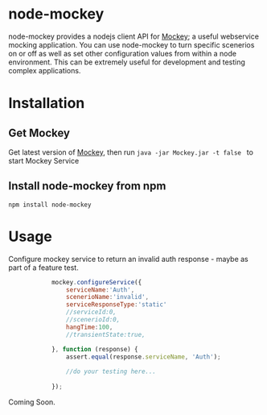 # node-mockey
node-mockey provides a nodejs client API for [Mockey](https://github.com/clafonta/Mockey); a useful webservice mocking application.  You can use node-mockey to turn specific scenerios on or off as well as set other configuration values from within a node environment.  This can be extremely useful for development and testing complex applications.

# Installation 
## Get Mockey
Get latest version of [Mockey](https://github.com/clafonta/Mockey), then run
`java -jar Mockey.jar -t false `
to start Mockey Service

## Install node-mockey from npm
`npm install node-mockey` 

# Usage
Configure mockey service to return an invalid auth response - maybe as part of a feature test.
```javascript
            mockey.configureService({
                serviceName:'Auth',
                scenerioName:'invalid',
                serviceResponseType:'static'
                //serviceId:0,
                //scenerioId:0,
                hangTime:100,
                //transientState:true,

            }, function (response) {
                assert.equal(response.serviceName, 'Auth');
                
                //do your testing here...
                
            });
```

Coming Soon.